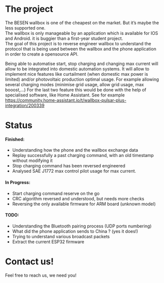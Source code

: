 # The project

The BESEN wallbox is one of the cheapest on the market. But it’s maybe the less supported one.      
The wallbox is only manageable by an application which is available for IOS and Android. it is buggier than a first-year student project.       
The goal of this project is to reverse engineer wallbox to understand the protocol that is being used between the wallbox and the phone application in order to create a opensource API.

Being able to automatise start, stop charging and changing max current will allow to be integrated into domestic automation systems. 
It will allow to implement nice features like curtailment (when domestic max power is limited) and/or photovoltaic production optimal usage.
For example allowing several charging modes (minimise grid usage, allow grid usage, max booost,...)
For the last two feature this would be done with the help of specialised software, like Home Assistant. 
See for example https://community.home-assistant.io/t/wallbox-pulsar-plus-integration/200339   

# Status

#### Finished:
- Understanding how the phone and the wallbox exchange data    
- Replay successfully a past charging command, with an old timestamp without modifying it        
- Stop charging command has been reversed engineered  
- Analysed SAE J1772 max control pilot usage for max current.

#### In Progress:
- Start charging command reserve on the go      
- CRC algorithm reversed and understood, but needs more checks      
- Reversing the only available firmware for ARM board (unknown model)       

#### TODO:
- Understanding the Bluetooth pairing process (UDP ports numbering)     
- What did the phone application sends to China ? (yes it does!) 
- Trying to understand various broadcast packets
- Extract the current ESP32 firmware    

# Contact us!
Feel free to reach us, we need you!       
